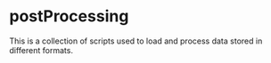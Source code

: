 # postProcessing
This is a collection of scripts used to load and process data stored in different formats.
